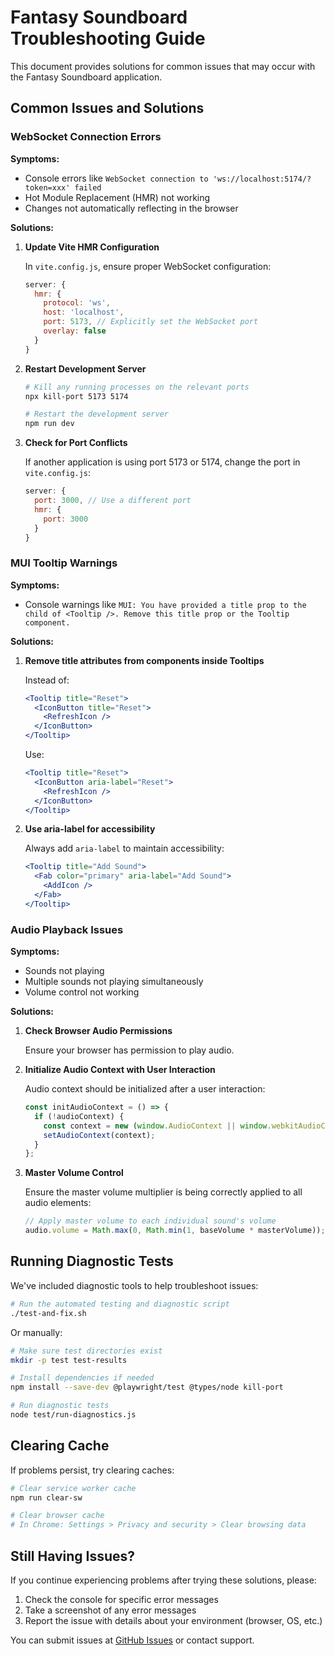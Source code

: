 # Fantasy Soundboard Troubleshooting Guide

This document provides solutions for common issues that may occur with the Fantasy Soundboard application.

## Common Issues and Solutions

### WebSocket Connection Errors

**Symptoms:**
- Console errors like `WebSocket connection to 'ws://localhost:5174/?token=xxx' failed`
- Hot Module Replacement (HMR) not working
- Changes not automatically reflecting in the browser

**Solutions:**

1. **Update Vite HMR Configuration**

   In `vite.config.js`, ensure proper WebSocket configuration:

   ```js
   server: {
     hmr: {
       protocol: 'ws',
       host: 'localhost',
       port: 5173, // Explicitly set the WebSocket port
       overlay: false
     }
   }
   ```

2. **Restart Development Server**

   ```bash
   # Kill any running processes on the relevant ports
   npx kill-port 5173 5174
   
   # Restart the development server
   npm run dev
   ```

3. **Check for Port Conflicts**

   If another application is using port 5173 or 5174, change the port in `vite.config.js`:

   ```js
   server: {
     port: 3000, // Use a different port
     hmr: {
       port: 3000
     }
   }
   ```

### MUI Tooltip Warnings

**Symptoms:**
- Console warnings like `MUI: You have provided a title prop to the child of <Tooltip />. Remove this title prop or the Tooltip component.`

**Solutions:**

1. **Remove title attributes from components inside Tooltips**

   Instead of:
   ```jsx
   <Tooltip title="Reset">
     <IconButton title="Reset">
       <RefreshIcon />
     </IconButton>
   </Tooltip>
   ```

   Use:
   ```jsx
   <Tooltip title="Reset">
     <IconButton aria-label="Reset">
       <RefreshIcon />
     </IconButton>
   </Tooltip>
   ```

2. **Use aria-label for accessibility**

   Always add `aria-label` to maintain accessibility:
   ```jsx
   <Tooltip title="Add Sound">
     <Fab color="primary" aria-label="Add Sound">
       <AddIcon />
     </Fab>
   </Tooltip>
   ```

### Audio Playback Issues

**Symptoms:**
- Sounds not playing
- Multiple sounds not playing simultaneously
- Volume control not working

**Solutions:**

1. **Check Browser Audio Permissions**
   
   Ensure your browser has permission to play audio.

2. **Initialize Audio Context with User Interaction**

   Audio context should be initialized after a user interaction:
   ```jsx
   const initAudioContext = () => {
     if (!audioContext) {
       const context = new (window.AudioContext || window.webkitAudioContext)();
       setAudioContext(context);
     }
   };
   ```

3. **Master Volume Control**

   Ensure the master volume multiplier is being correctly applied to all audio elements:
   ```js
   // Apply master volume to each individual sound's volume
   audio.volume = Math.max(0, Math.min(1, baseVolume * masterVolume));
   ```

## Running Diagnostic Tests

We've included diagnostic tools to help troubleshoot issues:

```bash
# Run the automated testing and diagnostic script
./test-and-fix.sh
```

Or manually:

```bash
# Make sure test directories exist
mkdir -p test test-results

# Install dependencies if needed
npm install --save-dev @playwright/test @types/node kill-port

# Run diagnostic tests
node test/run-diagnostics.js
```

## Clearing Cache

If problems persist, try clearing caches:

```bash
# Clear service worker cache
npm run clear-sw

# Clear browser cache
# In Chrome: Settings > Privacy and security > Clear browsing data
```

## Still Having Issues?

If you continue experiencing problems after trying these solutions, please:

1. Check the console for specific error messages
2. Take a screenshot of any error messages
3. Report the issue with details about your environment (browser, OS, etc.)

You can submit issues at [GitHub Issues](https://github.com/yourusername/fantasy-soundboard/issues) or contact support. 